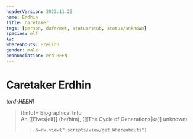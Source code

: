 ```yaml
---
headerVersion: 2023.11.25
name: Erdhin
title: Caretaker
tags: [person, dufr/met, status/stub, status/unknown]
species: elf
ka:
whereabouts: Erelion
gender: male
pronunciation: erd-HEEN
---
```

# Caretaker Erdhin
*(erd-HEEN)*
>[!info]+ Biographical Info  
> An [[Elves|elf]] (he/him), ([[The Cycle of Generations|ka]] unknown)  
>> `$=dv.view("_scripts/view/get_Whereabouts")`
